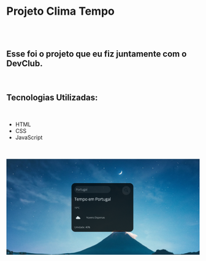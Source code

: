 <h1> Projeto Clima Tempo </h2>
<br>
<br>
<h2> Esse foi o projeto que eu fiz juntamente com o DevClub. </h2>
<br>


<h2> Tecnologias Utilizadas:</h2>
<br>

- HTML
- CSS
- JavaScript
<br>
<br>

<img src="https://github.com/HiagoSalvador/Primeiro-Projeto-Clima-Tempo/blob/nova/assets/clima%202.png?raw=true"/>

